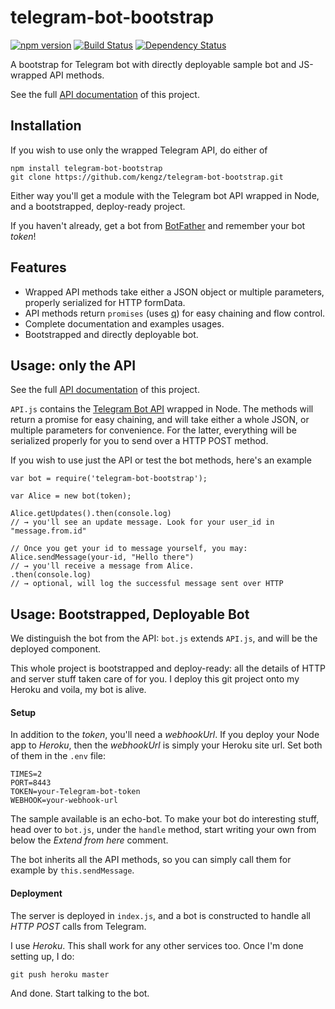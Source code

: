 # telegram-bot-bootstrap
[![npm version](https://badge.fury.io/js/telegram-bot-bootstrap.svg)](http://badge.fury.io/js/telegram-bot-bootstrap) [![Build Status](https://travis-ci.org/kengz/telegram-bot-bootstrap.svg?branch=master)](https://travis-ci.org/kengz/telegram-bot-bootstrap) [![Dependency Status](https://gemnasium.com/kengz/telegram-bot-bootstrap.svg)](https://gemnasium.com/kengz/telegram-bot-bootstrap)


A bootstrap for Telegram bot with directly deployable sample bot and JS-wrapped API methods.

See the full [API documentation](http://kengz.github.io/telegram-bot-bootstrap/) of this project.

## Installation
If you wish to use only the wrapped Telegram API, do either of

```
npm install telegram-bot-bootstrap
git clone https://github.com/kengz/telegram-bot-bootstrap.git
```

Either way you'll get a module with the Telegram bot API wrapped in Node, and a bootstrapped, deploy-ready project.

If you haven't already, get a bot from [BotFather](https://core.telegram.org/bots) and remember your bot *token*!


## Features
- Wrapped API methods take either a JSON object or multiple parameters, properly serialized for HTTP formData.
- API methods return `promises` (uses [q](https://github.com/kriskowal/q)) for easy chaining and flow control.
- Complete documentation and examples usages.
- Bootstrapped and directly deployable bot.


## Usage: only the API
See the full [API documentation](http://kengz.github.io/telegram-bot-bootstrap/) of this project.

`API.js` contains the [Telegram Bot API](https://core.telegram.org/bots/api) wrapped in Node. The methods will return a promise for easy chaining, and will take either a whole JSON, or multiple parameters for convenience. For the latter, everything will be serialized properly for you to send over a HTTP POST method. 

If you wish to use just the API or test the bot methods, here's an example

```
var bot = require('telegram-bot-bootstrap');

var Alice = new bot(token);

Alice.getUpdates().then(console.log)
// → you'll see an update message. Look for your user_id in "message.from.id"

// Once you get your id to message yourself, you may:
Alice.sendMessage(your-id, "Hello there")
// → you'll receive a message from Alice.
.then(console.log)
// → optional, will log the successful message sent over HTTP

```

## Usage: Bootstrapped, Deployable Bot

We distinguish the bot from the API: `bot.js` extends `API.js`, and will be the deployed component.

This whole project is bootstrapped and deploy-ready: all the details of HTTP and server stuff taken care of for you. I deploy this git project onto my Heroku and voila, my bot is alive.

#### Setup 
In addition to the *token*, you'll need a *webhookUrl*. If you deploy your Node app to *Heroku*, then the *webhookUrl* is simply your Heroku site url. Set both of them in the `.env` file:
```
TIMES=2
PORT=8443
TOKEN=your-Telegram-bot-token
WEBHOOK=your-webhook-url
```

The sample available is an echo-bot. To make your bot do interesting stuff, head over to `bot.js`, under the `handle` method, start writing your own from below the *Extend from here* comment. 

The bot inherits all the API methods, so you can simply call them for example by `this.sendMessage`.

#### Deployment
The server is deployed in `index.js`, and a bot is constructed to handle all *HTTP POST* calls from Telegram.

I use *Heroku*. This shall work for any other services too. Once I'm done setting up, I do:

```
git push heroku master
```

And done. Start talking to the bot.
